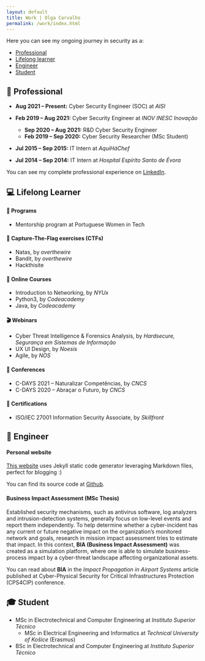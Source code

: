 ```yaml
---
layout: default
title: Work | Olga Carvalho
permalink: /work/index.html
---
```


Here you can see my ongoing journey in security as a:

* [Professional](#-professional)
* [Lifelong learner](#-lifelong-learner)
* [Engineer](#-engineer)
* [Student](#-student)

## 💼 Professional

- **Aug 2021 – Present:** Cyber Security Engineer (SOC) at *AISI*

- **Feb 2019 – Aug 2021:** Cyber Security Engineer at *INOV INESC Inovação*

  * **Sep 2020 – Aug 2021:** R&D Cyber Security Engineer
  * **Feb 2019 – Sep 2020:** Cyber Security Researcher (MSc Student)

- **Jul 2015 – Sep 2015:** IT Intern at *AquiHáChef*

- **Jul 2014 – Sep 2014:** IT Intern at *Hospital Espírito Santo de Évora*

You can see my complete professional experience on <a href="{{ site.linkedin }}">LinkedIn</a>.  

## 💻 Lifelong Learner

#### 📅 Programs
* Mentorship program at Portuguese Women in Tech

#### 🚩 Capture-The-Flag exercises (CTFs)
* Natas, by *overthewire*
* Bandit, by *overthewire*
* Hackthisite

#### 🎫 Online Courses
* Introduction to Networking, by *NYUx*
* Python3, by *Codeacademy*
* Java, by *Codeacademy*

#### 🎬 Webinars
* Cyber Threat Intelligence & Forensics Analysis, by *Hardsecure, Segurança em Sistemas de Informação*
* UX UI Design, by *Noesis*
* Agile, by *NOS*

#### 🎤 Conferences
* C-DAYS 2021 – Naturalizar Competências, by *CNCS*
* C-DAYS 2020 – Abraçar o Futuro, by *CNCS*

#### 📜 Certifications
* ISO/IEC 27001 Information Security Associate, by *Skillfront*



## 📐 Engineer
#### Personal website
[This website](https://olgacarvalho.github.io/) uses Jekyll static code generator leveraging Markdown files, perfect for blogging :)

You can find its source code at [Github](https://github.com/OlgaCarvalho/olgacarvalho.github.io).

#### Business Impact Assessment (MSc Thesis)
Established security mechanisms, such as antivirus software, log analyzers and intrusion-detection systems, generally focus on low-level events and report them independently.
To help determine whether a cyber-incident has any current or future negative impact on the organization’s monitored network and goals, research in mission impact assessment tries to estimate that impact.
In this context, **BIA (Business Impact Assessment)** was created as a simulation platform, where one is able to simulate business-process impact by a cyber-threat landscape affecting organizational assets.

You can read about **BIA** in the *Impact Propagation in Airport Systems* article published at Cyber-Physical Security for Critical Infrastructures Protection (CPS4CIP) conference.



## 🎓 Student

  * MSc in Electrotechnical and Computer Engineering at *Instituto Superior Técnico*
    * MSc in Electrical Engineering and Informatics at *Technical University of Košice* (Erasmus)
  * BSc in Electrotechnical and Computer Engineering at *Instituto Superior Técnico*
